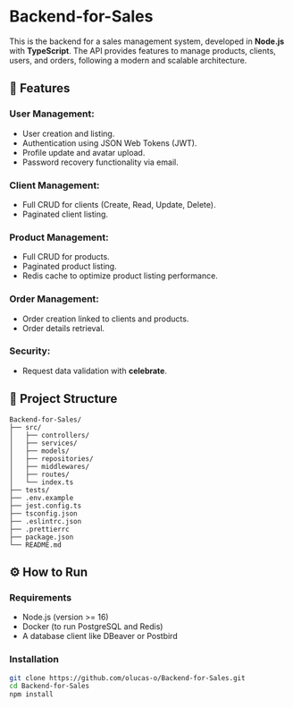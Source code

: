 # Backend-for-Sales

This is the backend for a sales management system, developed in **Node.js** with **TypeScript**. The API provides features to manage products, clients, users, and orders, following a modern and scalable architecture.

## 🚀 Features

### User Management:
- User creation and listing.
- Authentication using JSON Web Tokens (JWT).
- Profile update and avatar upload.
- Password recovery functionality via email.

### Client Management:
- Full CRUD for clients (Create, Read, Update, Delete).
- Paginated client listing.

### Product Management:
- Full CRUD for products.
- Paginated product listing.
- Redis cache to optimize product listing performance.

### Order Management:
- Order creation linked to clients and products.
- Order details retrieval.

### Security:
- Request data validation with **celebrate**.

## 📁 Project Structure

```
Backend-for-Sales/
├── src/
│   ├── controllers/
│   ├── services/
│   ├── models/
│   ├── repositories/
│   ├── middlewares/
│   ├── routes/
│   └── index.ts
├── tests/
├── .env.example
├── jest.config.ts
├── tsconfig.json
├── .eslintrc.json
├── .prettierrc
├── package.json
└── README.md
```



## ⚙️ How to Run

### Requirements

- Node.js (version >= 16)
- Docker (to run PostgreSQL and Redis)
- A database client like DBeaver or Postbird

### Installation

```bash
git clone https://github.com/olucas-o/Backend-for-Sales.git
cd Backend-for-Sales
npm install
